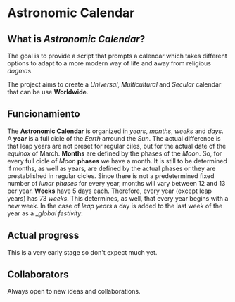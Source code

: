 # Astronomic Calendar
## What is _Astronomic Calendar_?
The goal is to provide a script that prompts a calendar which takes different options to adapt to a more modern way of life and away from religious _dogmas_.

The project aims to create a _Universal_, _Multicultural_ and _Secular_ calendar that can be use __Worldwide__.
## Funcionamiento
The __Astronomic Calendar__ is organized in _years_, _months_, _weeks_ and _days_.
A __year__ is a full cicle of the _Earth_ arround the _Sun_. The actual difference is that leap years are not preset for regular ciles, but for the actual date of the _equinox_ of March.
__Months__ are defined by the phases of the _Moon_. So, for every full cicle of _Moon_ __phases__ we have a month. It is still to be determined if months, as well as years, are defined by the actual phases or they are prestablished in regular cicles.
Since there is not a predetermined fixed number of _lunar phases_ for every year, months will vary between 12 and 13 per year.
__Weeks__ have 5 days each. Therefore, every year (except leap years) has 73 _weeks_.
This determines, as well, that every year begins with a new week. In the case of _leap years_ a day is added to the last week of the year as a __global festivity_.
## Actual progress
This is a very early stage so don't expect much yet.
## Collaborators
Always open to new ideas and collaborations.